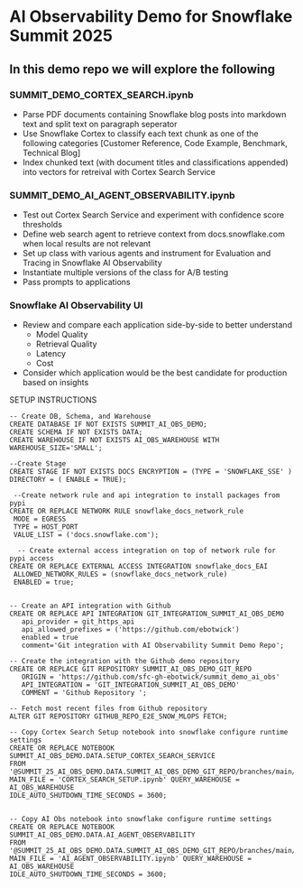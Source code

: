 # AI Observability Demo for Snowflake Summit 2025

## In this demo repo we will explore the following

### SUMMIT_DEMO_CORTEX_SEARCH.ipynb
 - Parse PDF documents containing Snowflake blog posts into markdown text and split text on paragraph seperator
 - Use Snowflake Cortex to classify each text chunk as one of the following categories [Customer Reference, Code Example, Benchmark, Technical Blog]
 - Index chunked text (with document titles and classifications appended) into vectors for retreival with Cortex Search Service

### SUMMIT_DEMO_AI_AGENT_OBSERVABILITY.ipynb
 - Test out Cortex Search Service and experiment with confidence score thresholds
 - Define web search agent to retrieve context from docs.snowflake.com when local results are not relevant
 - Set up class with various agents and instrument for Evaluation and Tracing in Snowflake AI Observability
 - Instantiate multiple versions of the class for A/B testing
 - Pass prompts to applications


### Snowflake AI Observability UI
- Review and compare each application side-by-side to better understand
  - Model Quality
  - Retrieval Quality
  - Latency
  - Cost
- Consider which application would be the best candidate for production based on insights


SETUP INSTRUCTIONS

```
-- Create DB, Schema, and Warehouse
CREATE DATABASE IF NOT EXISTS SUMMIT_AI_OBS_DEMO;
CREATE SCHEMA IF NOT EXISTS DATA;
CREATE WAREHOUSE IF NOT EXISTS AI_OBS_WAREHOUSE WITH WAREHOUSE_SIZE='SMALL';

--Create Stage
CREATE STAGE IF NOT EXISTS DOCS ENCRYPTION = (TYPE = 'SNOWFLAKE_SSE' ) DIRECTORY = ( ENABLE = TRUE);

 --Create network rule and api integration to install packages from pypi
CREATE OR REPLACE NETWORK RULE snowflake_docs_network_rule
 MODE = EGRESS
 TYPE = HOST_PORT
 VALUE_LIST = ('docs.snowflake.com');

  -- Create external access integration on top of network rule for pypi access
CREATE OR REPLACE EXTERNAL ACCESS INTEGRATION snowflake_docs_EAI
 ALLOWED_NETWORK_RULES = (snowflake_docs_network_rule)
 ENABLED = true;


-- Create an API integration with Github
CREATE OR REPLACE API INTEGRATION GIT_INTEGRATION_SUMMIT_AI_OBS_DEMO
   api_provider = git_https_api
   api_allowed_prefixes = ('https://github.com/ebotwick')
   enabled = true
   comment='Git integration with AI Observability Summit Demo Repo';

-- Create the integration with the Github demo repository
CREATE OR REPLACE GIT REPOSITORY SUMMIT_AI_OBS_DEMO_GIT_REPO
   ORIGIN = 'https://github.com/sfc-gh-ebotwick/summit_demo_ai_obs' 
   API_INTEGRATION = 'GIT_INTEGRATION_SUMMIT_AI_OBS_DEMO' 
   COMMENT = 'Github Repository ';

-- Fetch most recent files from Github repository
ALTER GIT REPOSITORY GITHUB_REPO_E2E_SNOW_MLOPS FETCH;

-- Copy Cortex Search Setup notebook into snowflake configure runtime settings
CREATE OR REPLACE NOTEBOOK SUMMIT_AI_OBS_DEMO.DATA.SETUP_CORTEX_SEARCH_SERVICE
FROM '@SUMMIT_25_AI_OBS_DEMO.DATA.SUMMIT_AI_OBS_DEMO_GIT_REPO/branches/main/' 
MAIN_FILE = 'CORTEX_SEARCH_SETUP.ipynb' QUERY_WAREHOUSE = AI_OBS_WAREHOUSE
IDLE_AUTO_SHUTDOWN_TIME_SECONDS = 3600;


-- Copy AI Obs notebook into snowflake configure runtime settings
CREATE OR REPLACE NOTEBOOK SUMMIT_AI_OBS_DEMO.DATA.AI_AGENT_OBSERVABILITY
FROM '@SUMMIT_25_AI_OBS_DEMO.DATA.SUMMIT_AI_OBS_DEMO_GIT_REPO/branches/main/' 
MAIN_FILE = 'AI_AGENT_OBSERVABILITY.ipynb' QUERY_WAREHOUSE = AI_OBS_WAREHOUSE
IDLE_AUTO_SHUTDOWN_TIME_SECONDS = 3600;

```



